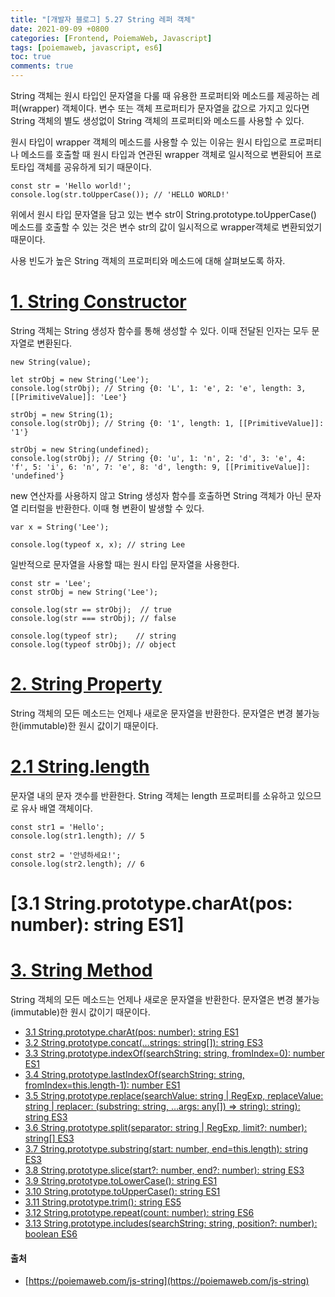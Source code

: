 ```yaml
---
title: "[개발자 블로그] 5.27 String 레퍼 객체"
date: 2021-09-09 +0800
categories: [Frontend, PoiemaWeb, Javascript]
tags: [poiemaweb, javascript, es6]
toc: true
comments: true
---
```


String 객체는 원시 타입인 문자열을 다룰 때 유용한 프로퍼티와 메소드를 제공하는 레퍼(wrapper) 객체이다. 변수 또는 객체 프로퍼티가 문자열을 값으로 가지고 있다면 String 객체의 별도 생성없이 String 객체의 프로퍼티와 메소드를 사용할 수 있다.

원시 타입이 wrapper 객체의 메소드를 사용할 수 있는 이유는 원시 타입으로 프로퍼티나 메소드를 호출할 때 원시 타입과 연관된 wrapper 객체로 일시적으로 변환되어 프로토타입 객체를 공유하게 되기 때문이다.

~~~
const str = 'Hello world!';
console.log(str.toUpperCase()); // 'HELLO WORLD!'
~~~

위에서 원시 타입 문자열을 담고 있는 변수 str이 String.prototype.toUpperCase() 메소드를 호출할 수 있는 것은 변수 str의 값이 일시적으로 wrapper객체로 변환되었기 때문이다.

사용 빈도가 높은 String 객체의 프로퍼티와 메소드에 대해 살펴보도록 하자.

# [1. String Constructor](https://poiemaweb.com/js-string#1-string-constructor)
String 객체는 String 생성자 함수를 통해 생성할 수 있다. 이때 전달된 인자는 모두 문자열로 변환된다.

~~~
new String(value);
~~~

~~~
let strObj = new String('Lee');
console.log(strObj); // String {0: 'L', 1: 'e', 2: 'e', length: 3, [[PrimitiveValue]]: 'Lee'}

strObj = new String(1);
console.log(strObj); // String {0: '1', length: 1, [[PrimitiveValue]]: '1'}

strObj = new String(undefined);
console.log(strObj); // String {0: 'u', 1: 'n', 2: 'd', 3: 'e', 4: 'f', 5: 'i', 6: 'n', 7: 'e', 8: 'd', length: 9, [[PrimitiveValue]]: 'undefined'}
~~~

new 연산자를 사용하지 않고 String 생성자 함수를 호출하면 String 객체가 아닌 문자열 리터럴을 반환한다. 이때 형 변환이 발생할 수 있다.

~~~
var x = String('Lee');

console.log(typeof x, x); // string Lee
~~~

일반적으로 문자열을 사용할 때는 원시 타입 문자열을 사용한다.

~~~
const str = 'Lee';
const strObj = new String('Lee');

console.log(str == strObj);  // true
console.log(str === strObj); // false

console.log(typeof str);    // string
console.log(typeof strObj); // object
~~~

# [2. String Property](https://poiemaweb.com/js-string#3-string-method)
String 객체의 모든 메소드는 언제나 새로운 문자열을 반환한다. 문자열은 변경 불가능한(immutable)한 원시 값이기 때문이다.

# [2.1 String.length](https://poiemaweb.com/js-string#21-stringlength)
문자열 내의 문자 갯수를 반환한다. String 객체는 length 프로퍼티를 소유하고 있으므로 유사 배열 객체이다.

~~~
const str1 = 'Hello';
console.log(str1.length); // 5

const str2 = '안녕하세요!';
console.log(str2.length); // 6
~~~

# [3.1 String.prototype.charAt(pos: number): string ES1]

# [3. String Method](https://poiemaweb.com/js-string#3-string-method)
String 객체의 모든 메소드는 언제나 새로운 문자열을 반환한다. 문자열은 변경 불가능(immutable)한 원시 값이기 때문이다.

- [3.1 String.prototype.charAt(pos: number): string ES1](https://poiemaweb.com/js-string#31-stringprototypecharatpos-number-string-es1)
- [3.2 String.prototype.concat(…strings: string[]): string ES3](https://poiemaweb.com/js-string#32-stringprototypeconcatstrings-string-string-es3)
- [3.3 String.prototype.indexOf(searchString: string, fromIndex=0): number ES1](https://poiemaweb.com/js-string#33-stringprototypeindexofsearchstring-string-fromindex0-number-es1)
- [3.4 String.prototype.lastIndexOf(searchString: string, fromIndex=this.length-1): number ES1](https://poiemaweb.com/js-string#34-stringprototypelastindexofsearchstring-string-fromindexthislength-1-number-es1)
- [3.5 String.prototype.replace(searchValue: string | RegExp, replaceValue: string | replacer: (substring: string, …args: any[]) => string): string): string ES3](https://poiemaweb.com/js-string#35-stringprototypereplacesearchvalue-string--regexp-replacevalue-string--replacer-substring-string-args-any--string-string-string-es3)
- [3.6 String.prototype.split(separator: string | RegExp, limit?: number): string[] ES3](https://poiemaweb.com/js-string#36-stringprototypesplitseparator-string--regexp-limit-number-string-es3)
- [3.7 String.prototype.substring(start: number, end=this.length): string ES3](https://poiemaweb.com/js-string#37-stringprototypesubstringstart-number-endthislength-string-es3)
- [3.8 String.prototype.slice(start?: number, end?: number): string ES3](https://poiemaweb.com/js-string#38-stringprototypeslicestart-number-end-number-string-es3)
- [3.9 String.prototype.toLowerCase(): string ES1](https://poiemaweb.com/js-string#39-stringprototypetolowercase-string-es1)
- [3.10 String.prototype.toUpperCase(): string ES1](https://poiemaweb.com/js-string#310-stringprototypetouppercase-string-es1)
- [3.11 String.prototype.trim(): string ES5](https://poiemaweb.com/js-string#311-stringprototypetrim-string-es5)
- [3.12 String.prototype.repeat(count: number): string ES6](https://poiemaweb.com/js-string#312-stringprototyperepeatcount-number-string-es6)
- [3.13 String​.prototype​.includes(searchString: string, position?: number): boolean ES6](https://poiemaweb.com/js-string#312-stringprototyperepeatcount-number-string-es6)

#### 출처
- [https://poiemaweb.com/js-string](https://poiemaweb.com/js-string)